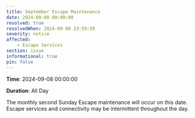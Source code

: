 ```yaml
---
title: September Escape Maintenance 
date: 2024-09-08 00:00:00
resolved: true
resolvedWhen: 2024-09-08 23:59:59
severity: notice
affected:
    - Escape Services
section: issue
informational: true
pin: false
---
```


**Time**: 2024-09-08 00:00:00

**Duration**: All Day

The monthly second Sunday Escape maintenance will occur on this date. Escape services and connectivity may be intermittent throughout the day.
